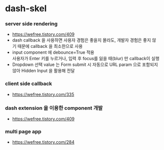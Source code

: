 # dash-skel

### server side rendering
* https://wefree.tistory.com/409
* dash callback 을 사용하면 사용자 경험은 좋을지 몰라도, 개발자 경험은 좋지 않기 때문에 callback 을 최소한으로 사용
* input component 에 debounce=True 적용  
  사용자가 Enter 키를 누르거나, 입력 후 focus를 잃을 때(blur) 만 callback이 실행
* Dropdown 선택 value 는 Form submit 시 자동으로 URL param 으로 포함되지 않아 Hidden Input 을 활용해 전달

### client side callback
* https://wefree.tistory.com/335

### dash extension 을 이용한 component 개발
* https://wefree.tistory.com/409

### multi page app
* https://wefree.tistory.com/284

